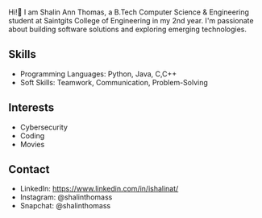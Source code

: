 <div><br class="Apple-interchange-newline">
  
Hi!👋 I am Shalin Ann Thomas, a B.Tech Computer Science & Engineering student at Saintgits College of Engineering in my 2nd year. I'm passionate about building software solutions and exploring emerging technologies.

## Skills
* Programming Languages: Python, Java, C,C++
* Soft Skills: Teamwork, Communication, Problem-Solving

## Interests
* Cybersecurity
* Coding
* Movies

## Contact
* LinkedIn: https://www.linkedin.com/in/ishalinat/
* Instagram: @shalinthomass
* Snapchat: @shalinthomass
</div>
